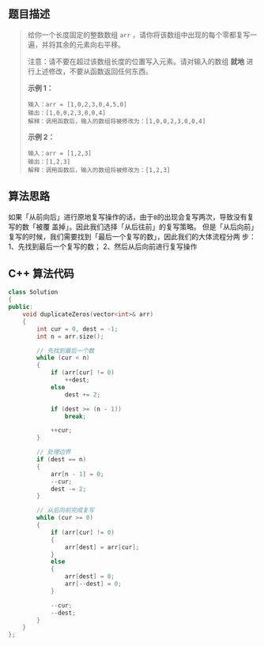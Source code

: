 ## 题目描述

> 给你一个长度固定的整数数组 `arr` ，请你将该数组中出现的每个零都复写一遍，并将其余的元素向右平移。
>
> 注意：请不要在超过该数组长度的位置写入元素。请对输入的数组 **就地** 进行上述修改，不要从函数返回任何东西。
>
>  
>
> **示例 1：**
>
> ```
> 输入：arr = [1,0,2,3,0,4,5,0]
> 输出：[1,0,0,2,3,0,0,4]
> 解释：调用函数后，输入的数组将被修改为：[1,0,0,2,3,0,0,4]
> ```
>
> **示例 2：**
>
> ```
> 输入：arr = [1,2,3]
> 输出：[1,2,3]
> 解释：调用函数后，输入的数组将被修改为：[1,2,3]
> ```



## 算法思路

如果「从前向后」进⾏原地复写操作的话，由于`0`的出现会复写两次，导致没有复写的数「被覆
盖掉」。因此我们选择「从后往前」的复写策略。
但是「从后向前」复写的时候，我们需要找到「最后⼀个复写的数」，因此我们的⼤体流程分两
步：
		1、先找到最后⼀个复写的数；
		2、然后从后向前进⾏复写操作  



## C++ 算法代码

```c++
class Solution 
{
public:
    void duplicateZeros(vector<int>& arr) 
    {
        int cur = 0, dest = -1;
        int n = arr.size();

        // 先找到最后一个数
        while (cur < n)
        {
            if (arr[cur] != 0)
                ++dest;
            else
                dest += 2;

            if (dest >= (n - 1))
                break;

            ++cur;
        }

        // 处理边界
        if (dest == n)
        {
            arr[n - 1] = 0;
            --cur;
            dest -= 2;
        }

        // 从后向前完成复写
        while (cur >= 0)
        {
            if (arr[cur] != 0)
            {
                arr[dest] = arr[cur];  
            }
            else
            {
                arr[dest] = 0;
                arr[--dest] = 0;
            }    

            --cur;
            --dest;
        }
    }
};
```

